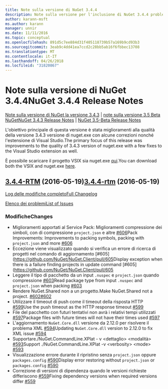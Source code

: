 ```yaml
---
title: Note sulla versione di NuGet 3.4.4
description: Note sulla versione per l'inclusione di NuGet 3.4.4 problemi noti, correzioni di bug, le funzionalità aggiunte e dcr.
author: karann-msft
ms.author: karann
manager: unnir
ms.date: 11/11/2016
ms.topic: conceptual
ms.openlocfilehash: 891d5c7ee884d31f405118739b57a169b9cd93b3
ms.sourcegitcommit: 3eab9c4dd41ea7ccd2c28bb5ab16f6fbbec13708
ms.translationtype: MT
ms.contentlocale: it-IT
ms.lasthandoff: 04/26/2018
ms.locfileid: "31820867"
---
```

# <a name="nuget-344-release-notes"></a><span data-ttu-id="fb8f8-103">Note sulla versione di NuGet 3.4.4</span><span class="sxs-lookup"><span data-stu-id="fb8f8-103">NuGet 3.4.4 Release Notes</span></span>

<span data-ttu-id="fb8f8-104">[Note sulla versione di NuGet la versione 3.4.3](../release-notes/nuget-3.4.3.md) | [note sulla versione 3.5 Beta NuGet](../release-notes/nuget-3.5-Beta.md)</span><span class="sxs-lookup"><span data-stu-id="fb8f8-104">[NuGet 3.4.3 Release Notes](../release-notes/nuget-3.4.3.md) | [NuGet 3.5-Beta Release Notes](../release-notes/nuget-3.5-Beta.md)</span></span>

<span data-ttu-id="fb8f8-105">L'obiettivo principale di questa versione è stata miglioramenti alla qualità della versione 3.4.3 versione di nuget.exe con alcune correzioni nonché l'estensione di Visual Studio.</span><span class="sxs-lookup"><span data-stu-id="fb8f8-105">The primary focus of this release was improvements to the quality of 3.4.3 version of nuget.exe with a few fixes to the Visual Studio extension as well.</span></span>

<span data-ttu-id="fb8f8-106">È possibile scaricare il progetto VSIX sia nuget.exe [qui](https://dist.nuget.org/index.html).</span><span class="sxs-lookup"><span data-stu-id="fb8f8-106">You can download both the VSIX and nuget.exe [here](https://dist.nuget.org/index.html).</span></span>

## <a name="344-rtmhttpsgithubcomnugetnugetclienttree344-rtm-2016-05-19"></a><span data-ttu-id="fb8f8-107">[3.4.4-RTM](https://github.com/NuGet/NuGet.Client/tree/3.4.4-rtm) (2016-05-19)</span><span class="sxs-lookup"><span data-stu-id="fb8f8-107">[3.4.4-rtm](https://github.com/NuGet/NuGet.Client/tree/3.4.4-rtm) (2016-05-19)</span></span>

[<span data-ttu-id="fb8f8-108">Log delle modifiche completo</span><span class="sxs-lookup"><span data-stu-id="fb8f8-108">Full Changelog</span></span>](https://github.com/NuGet/NuGet.Client/compare/3.5.0-beta-final...3.4.4-rtm)

[<span data-ttu-id="fb8f8-109">Elenco dei problemi</span><span class="sxs-lookup"><span data-stu-id="fb8f8-109">List of Issues</span></span>](https://github.com/NuGet/Home/issues?q=is%3Aissue+milestone%3A3.4.4+is%3Aclosed)

### <a name="changes"></a><span data-ttu-id="fb8f8-110">Modifiche</span><span class="sxs-lookup"><span data-stu-id="fb8f8-110">Changes</span></span>

- <span data-ttu-id="fb8f8-111">Miglioramenti apportati al Service Pack: Miglioramenti compressione dei simboli, con di compressione `project.json` e altre [ \#606](https://github.com/NuGet/NuGet.Client/pull/606)</span><span class="sxs-lookup"><span data-stu-id="fb8f8-111">Pack Improvements: Improvements to packing symbols, packing with `project.json` and more [\#606](https://github.com/NuGet/NuGet.Client/pull/606)</span></span>
- <span data-ttu-id="fb8f8-112">Eccezione viene visualizzato quando si verifica un errore di ricerca di progetti nel comando di aggiornamento [\#605] (https://github.com/NuGet/NuGet.Client/pull/605</span><span class="sxs-lookup"><span data-stu-id="fb8f8-112">Display exception when there is a failure finding projects in update command [\#605](https://github.com/NuGet/NuGet.Client/pull/605</span></span>
- <span data-ttu-id="fb8f8-113">Leggere il tipo di pacchetto da un input `.nuspec` e `project.json` quando compressione [ \#603](https://github.com/NuGet/NuGet.Client/pull/603)</span><span class="sxs-lookup"><span data-stu-id="fb8f8-113">Read package type from input `.nuspec` and `project.json` when packing [\#603](https://github.com/NuGet/NuGet.Client/pull/603)</span></span>
- <span data-ttu-id="fb8f8-114">Rendere NuGet.Shared non a un progetto.</span><span class="sxs-lookup"><span data-stu-id="fb8f8-114">Make NuGet.Shared not a project.</span></span> [<span data-ttu-id="fb8f8-115">\#602</span><span class="sxs-lookup"><span data-stu-id="fb8f8-115">\#602</span></span>](https://github.com/NuGet/NuGet.Client/pull/602)
- <span data-ttu-id="fb8f8-116">Utilizzare il timeout di push come il timeout della risposta HTTP [ \#599](https://github.com/NuGet/NuGet.Client/pull/599)</span><span class="sxs-lookup"><span data-stu-id="fb8f8-116">Use the push timeout as the HTTP response timeout [\#599](https://github.com/NuGet/NuGet.Client/pull/599)</span></span>
- <span data-ttu-id="fb8f8-117">File del pacchetto con futuri tentativi non avrà i relativi tempi utilizzati [ \#597](https://github.com/NuGet/NuGet.Client/pull/597)</span><span class="sxs-lookup"><span data-stu-id="fb8f8-117">Package files with future times will not have their times used [\#597](https://github.com/NuGet/NuGet.Client/pull/597)</span></span>
- <span data-ttu-id="fb8f8-118">L'aggiornamento `NuGet.Core.dll` versione da 2.12.0 per risolvere il problema XML [ \#594](https://github.com/NuGet/NuGet.Client/pull/594)</span><span class="sxs-lookup"><span data-stu-id="fb8f8-118">Updating `NuGet.Core.dll` version to 2.12.0 to fix XML issue [\#594](https://github.com/NuGet/NuGet.Client/pull/594)</span></span>
- <span data-ttu-id="fb8f8-119">Supportare./NuGet.CommandLine.XPlat - v \<dettaglio\> \<modalità\> [ \#593](https://github.com/NuGet/NuGet.Client/pull/593)</span><span class="sxs-lookup"><span data-stu-id="fb8f8-119">Support ./NuGet.CommandLine.XPlat -v \<verbosity\> \<mode\> [\#593](https://github.com/NuGet/NuGet.Client/pull/593)</span></span>
- <span data-ttu-id="fb8f8-120">Visualizzazione errore durante il ripristino senza `project.json` oppure `packages.config` [ \#590](https://github.com/NuGet/NuGet.Client/pull/590)</span><span class="sxs-lookup"><span data-stu-id="fb8f8-120">Display error restoring without `project.json` or `packages.config` [\#590](https://github.com/NuGet/NuGet.Client/pull/590)</span></span>
- <span data-ttu-id="fb8f8-121">Correzione di versioni di dipendenza quando le versioni richieste differiscono [ \#559](https://github.com/NuGet/NuGet.Client/pull/559)</span><span class="sxs-lookup"><span data-stu-id="fb8f8-121">Fixing dependency versions when required versions differ [\#559](https://github.com/NuGet/NuGet.Client/pull/559)</span></span>
